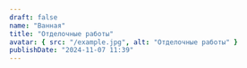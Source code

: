 ```yaml
---
draft: false
name: "Ванная"
title: "Отделочные работы"
avatar: { src: "/example.jpg", alt: "Отделочные работы" }
publishDate: "2024-11-07 11:39"
---
```

